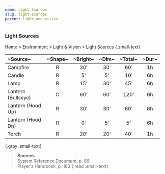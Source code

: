 ```yaml
---
name: Light Sources 
slug: light-sources
parent: light-and-vision
---
```

### Light Sources 
[Home](dm-operations-center) > [Environment](environment) > [Light & Vision](light-and-vision) > Light Sources {.small-text}

| ~Source~           | ~Shape~ | ~Bright~ | ~Dim~ | ~Total~ | ~Dur~ |
| :----------------- | :-----: | :------: | :---: | :-----: | :---: |
| Campfire           |    R    |   30'    |  30'  |   60'   |  1h   |
| Candle             |    R    |    5'    |  5'   |   10'   |  6h   |
| Lamp               |    R    |   15'    |  30'  |   45'   |  6h   |
| Lantern (Bullseye) |    C    |   60'    |  60'  |  120'   |  6h   |
| Lantern (Hood Up)  |    R    |   30'    |  30'  |   60'   |  6h   |
| Lantern (Hood Dn)  |    R    |    0'    |  5'   |   5'    |  6h   |
| Torch              |    R    |   20'    |  20'  |   40'   |  1h   |
{.gray .small-text}

> **Sources** <br/>
> System Reference Document, p. 86<br/>
> Player's Handbook, p. 183
{.read .small-text}

